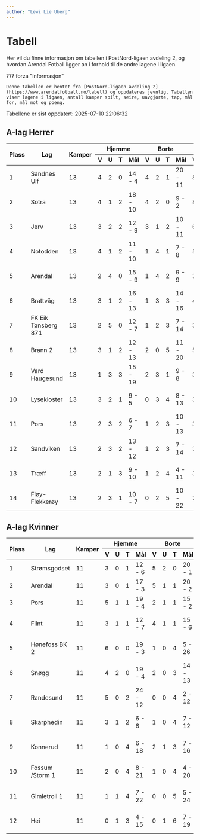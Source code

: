 ```yaml
---
author: "Lewi Lie Uberg"
---
```


# Tabell

Her vil du finne informasjon om tabellen i PostNord-ligaen avdeling 2, og hvordan Arendal Fotball ligger an i forhold til de andre lagene i ligaen.

??? forza "Informasjon"

    Denne tabellen er hentet fra [PostNord-ligaen avdeling 2](https://www.arendalfotball.no/tabell) og oppdateres jevnlig. Tabellen viser lagene i ligaen, antall kamper spilt, seire, uavgjorte, tap, mål for, mål mot og poeng.

Tabellene er sist oppdatert: 2025-07-10 22:06:32

## A-lag Herrer

<table>
  <thead>
    <tr class="row-highlight">
      <th rowspan="2">Plass</th>
      <th rowspan="2">Lag</th>
      <th rowspan="2">Kamper</th>
      <th colspan="4">Hjemme</th>
      <th colspan="4">Borte</th>
      <th colspan="5">Total</th>
      <th rowspan="2">Poeng</th>
    </tr>
    <tr class="row-highlight">
      <th>V</th>
      <th>U</th>
      <th>T</th>
      <th>Mål</th>
      <th>V</th>
      <th>U</th>
      <th>T</th>
      <th>Mål</th>
      <th>V</th>
      <th>U</th>
      <th>T</th>
      <th>Mål</th>
      <th>Diff</th>
    </tr>
  </thead>
  <tbody>
    <tr>
      <td>1</td>
      <td>Sandnes Ulf</td>
      <td>13</td>
      <td>4</td>
      <td>2</td>
      <td>0</td>
      <td>14 - 4</td>
      <td>4</td>
      <td>2</td>
      <td>1</td>
      <td>20 - 11</td>
      <td>8</td>
      <td>4</td>
      <td>1</td>
      <td>34 - 15</td>
      <td>19</td>
      <td>28</td>
    </tr>
    <tr>
      <td>2</td>
      <td>Sotra</td>
      <td>13</td>
      <td>4</td>
      <td>1</td>
      <td>2</td>
      <td>18 - 10</td>
      <td>4</td>
      <td>2</td>
      <td>0</td>
      <td>9 - 2</td>
      <td>8</td>
      <td>3</td>
      <td>2</td>
      <td>27 - 12</td>
      <td>15</td>
      <td>27</td>
    </tr>
    <tr>
      <td>3</td>
      <td>Jerv</td>
      <td>13</td>
      <td>3</td>
      <td>2</td>
      <td>2</td>
      <td>12 - 9</td>
      <td>3</td>
      <td>1</td>
      <td>2</td>
      <td>10 - 11</td>
      <td>6</td>
      <td>3</td>
      <td>4</td>
      <td>22 - 20</td>
      <td>2</td>
      <td>21</td>
    </tr>
    <tr>
      <td>4</td>
      <td>Notodden</td>
      <td>13</td>
      <td>4</td>
      <td>1</td>
      <td>2</td>
      <td>11 - 10</td>
      <td>1</td>
      <td>4</td>
      <td>1</td>
      <td>7 - 8</td>
      <td>5</td>
      <td>5</td>
      <td>3</td>
      <td>18 - 18</td>
      <td>0</td>
      <td>20</td>
    </tr>
    <tr class="row-highlight">
      <td>5</td>
      <td>Arendal</td>
      <td>13</td>
      <td>2</td>
      <td>4</td>
      <td>0</td>
      <td>15 - 9</td>
      <td>1</td>
      <td>4</td>
      <td>2</td>
      <td>9 - 9</td>
      <td>3</td>
      <td>8</td>
      <td>2</td>
      <td>24 - 18</td>
      <td>6</td>
      <td>17</td>
    </tr>
    <tr>
      <td>6</td>
      <td>Brattvåg</td>
      <td>13</td>
      <td>3</td>
      <td>1</td>
      <td>2</td>
      <td>16 - 13</td>
      <td>1</td>
      <td>3</td>
      <td>3</td>
      <td>14 - 16</td>
      <td>4</td>
      <td>4</td>
      <td>5</td>
      <td>30 - 29</td>
      <td>1</td>
      <td>16</td>
    </tr>
    <tr>
      <td>7</td>
      <td>FK Eik Tønsberg 871</td>
      <td>13</td>
      <td>2</td>
      <td>5</td>
      <td>0</td>
      <td>12 - 7</td>
      <td>1</td>
      <td>2</td>
      <td>3</td>
      <td>7 - 14</td>
      <td>3</td>
      <td>7</td>
      <td>3</td>
      <td>19 - 21</td>
      <td>-2</td>
      <td>16</td>
    </tr>
    <tr>
      <td>8</td>
      <td>Brann  2</td>
      <td>13</td>
      <td>3</td>
      <td>1</td>
      <td>2</td>
      <td>12 - 13</td>
      <td>2</td>
      <td>0</td>
      <td>5</td>
      <td>11 - 20</td>
      <td>5</td>
      <td>1</td>
      <td>7</td>
      <td>23 - 33</td>
      <td>-10</td>
      <td>16</td>
    </tr>
    <tr>
      <td>9</td>
      <td>Vard Haugesund</td>
      <td>13</td>
      <td>1</td>
      <td>3</td>
      <td>3</td>
      <td>15 - 19</td>
      <td>2</td>
      <td>3</td>
      <td>1</td>
      <td>9 - 8</td>
      <td>3</td>
      <td>6</td>
      <td>4</td>
      <td>24 - 27</td>
      <td>-3</td>
      <td>15</td>
    </tr>
    <tr>
      <td>10</td>
      <td>Lysekloster</td>
      <td>13</td>
      <td>3</td>
      <td>2</td>
      <td>1</td>
      <td>9 - 5</td>
      <td>0</td>
      <td>3</td>
      <td>4</td>
      <td>8 - 13</td>
      <td>3</td>
      <td>5</td>
      <td>5</td>
      <td>17 - 18</td>
      <td>-1</td>
      <td>14</td>
    </tr>
    <tr>
      <td>11</td>
      <td>Pors</td>
      <td>13</td>
      <td>2</td>
      <td>3</td>
      <td>2</td>
      <td>6 - 7</td>
      <td>1</td>
      <td>2</td>
      <td>3</td>
      <td>10 - 13</td>
      <td>3</td>
      <td>5</td>
      <td>5</td>
      <td>16 - 20</td>
      <td>-4</td>
      <td>14</td>
    </tr>
    <tr>
      <td>12</td>
      <td>Sandviken</td>
      <td>13</td>
      <td>2</td>
      <td>3</td>
      <td>2</td>
      <td>13 - 12</td>
      <td>1</td>
      <td>2</td>
      <td>3</td>
      <td>7 - 14</td>
      <td>3</td>
      <td>5</td>
      <td>5</td>
      <td>20 - 26</td>
      <td>-6</td>
      <td>14</td>
    </tr>
    <tr>
      <td>13</td>
      <td>Træff</td>
      <td>13</td>
      <td>2</td>
      <td>1</td>
      <td>3</td>
      <td>9 - 10</td>
      <td>1</td>
      <td>2</td>
      <td>4</td>
      <td>4 - 11</td>
      <td>3</td>
      <td>3</td>
      <td>7</td>
      <td>13 - 21</td>
      <td>-8</td>
      <td>12</td>
    </tr>
    <tr>
      <td>14</td>
      <td>Fløy-Flekkerøy</td>
      <td>13</td>
      <td>2</td>
      <td>3</td>
      <td>1</td>
      <td>10 - 7</td>
      <td>0</td>
      <td>2</td>
      <td>5</td>
      <td>10 - 22</td>
      <td>2</td>
      <td>5</td>
      <td>6</td>
      <td>20 - 29</td>
      <td>-9</td>
      <td>11</td>
    </tr>
  </tbody>
</table>

## A-lag Kvinner

<table>
  <thead>
    <tr class="row-highlight">
      <th rowspan="2">Plass</th>
      <th rowspan="2">Lag</th>
      <th rowspan="2">Kamper</th>
      <th colspan="4">Hjemme</th>
      <th colspan="4">Borte</th>
      <th colspan="5">Total</th>
      <th rowspan="2">Poeng</th>
    </tr>
    <tr class="row-highlight">
      <th>V</th>
      <th>U</th>
      <th>T</th>
      <th>Mål</th>
      <th>V</th>
      <th>U</th>
      <th>T</th>
      <th>Mål</th>
      <th>V</th>
      <th>U</th>
      <th>T</th>
      <th>Mål</th>
      <th>Diff</th>
    </tr>
  </thead>
  <tbody>
    <tr>
      <td>1</td>
      <td>Strømsgodset</td>
      <td>11</td>
      <td>3</td>
      <td>0</td>
      <td>1</td>
      <td>12 - 6</td>
      <td>5</td>
      <td>2</td>
      <td>0</td>
      <td>20 - 1</td>
      <td>8</td>
      <td>2</td>
      <td>1</td>
      <td>32 - 7</td>
      <td>25</td>
      <td>26</td>
    </tr>
    <tr class="row-highlight">
      <td>2</td>
      <td>Arendal</td>
      <td>11</td>
      <td>3</td>
      <td>0</td>
      <td>1</td>
      <td>17 - 3</td>
      <td>5</td>
      <td>1</td>
      <td>1</td>
      <td>20 - 2</td>
      <td>8</td>
      <td>1</td>
      <td>2</td>
      <td>37 - 5</td>
      <td>32</td>
      <td>25</td>
    </tr>
    <tr>
      <td>3</td>
      <td>Pors</td>
      <td>11</td>
      <td>5</td>
      <td>1</td>
      <td>1</td>
      <td>19 - 4</td>
      <td>2</td>
      <td>1</td>
      <td>1</td>
      <td>15 - 2</td>
      <td>7</td>
      <td>2</td>
      <td>2</td>
      <td>34 - 6</td>
      <td>28</td>
      <td>23</td>
    </tr>
    <tr>
      <td>4</td>
      <td>Flint</td>
      <td>11</td>
      <td>3</td>
      <td>1</td>
      <td>1</td>
      <td>12 - 7</td>
      <td>4</td>
      <td>1</td>
      <td>1</td>
      <td>15 - 6</td>
      <td>7</td>
      <td>2</td>
      <td>2</td>
      <td>27 - 13</td>
      <td>14</td>
      <td>23</td>
    </tr>
    <tr>
      <td>5</td>
      <td>Hønefoss BK 2</td>
      <td>11</td>
      <td>6</td>
      <td>0</td>
      <td>0</td>
      <td>19 - 3</td>
      <td>1</td>
      <td>0</td>
      <td>4</td>
      <td>5 - 26</td>
      <td>7</td>
      <td>0</td>
      <td>4</td>
      <td>24 - 29</td>
      <td>-5</td>
      <td>21</td>
    </tr>
    <tr>
      <td>6</td>
      <td>Snøgg</td>
      <td>11</td>
      <td>4</td>
      <td>2</td>
      <td>0</td>
      <td>19 - 4</td>
      <td>2</td>
      <td>0</td>
      <td>3</td>
      <td>14 - 13</td>
      <td>6</td>
      <td>2</td>
      <td>3</td>
      <td>33 - 17</td>
      <td>16</td>
      <td>20</td>
    </tr>
    <tr>
      <td>7</td>
      <td>Randesund</td>
      <td>11</td>
      <td>5</td>
      <td>0</td>
      <td>2</td>
      <td>24 - 12</td>
      <td>0</td>
      <td>0</td>
      <td>4</td>
      <td>2 - 12</td>
      <td>5</td>
      <td>0</td>
      <td>6</td>
      <td>26 - 24</td>
      <td>2</td>
      <td>15</td>
    </tr>
    <tr>
      <td>8</td>
      <td>Skarphedin</td>
      <td>11</td>
      <td>3</td>
      <td>1</td>
      <td>2</td>
      <td>6 - 6</td>
      <td>1</td>
      <td>0</td>
      <td>4</td>
      <td>7 - 12</td>
      <td>4</td>
      <td>1</td>
      <td>6</td>
      <td>13 - 18</td>
      <td>-5</td>
      <td>13</td>
    </tr>
    <tr>
      <td>9</td>
      <td>Konnerud</td>
      <td>11</td>
      <td>1</td>
      <td>0</td>
      <td>4</td>
      <td>6 - 18</td>
      <td>2</td>
      <td>1</td>
      <td>3</td>
      <td>7 - 16</td>
      <td>3</td>
      <td>1</td>
      <td>7</td>
      <td>13 - 34</td>
      <td>-21</td>
      <td>10</td>
    </tr>
    <tr>
      <td>10</td>
      <td>Fossum /Storm 1</td>
      <td>11</td>
      <td>2</td>
      <td>0</td>
      <td>4</td>
      <td>8 - 21</td>
      <td>1</td>
      <td>0</td>
      <td>4</td>
      <td>4 - 20</td>
      <td>3</td>
      <td>0</td>
      <td>8</td>
      <td>12 - 41</td>
      <td>-29</td>
      <td>9</td>
    </tr>
    <tr>
      <td>11</td>
      <td>Gimletroll 1</td>
      <td>11</td>
      <td>1</td>
      <td>1</td>
      <td>4</td>
      <td>7 - 22</td>
      <td>0</td>
      <td>0</td>
      <td>5</td>
      <td>5 - 24</td>
      <td>1</td>
      <td>1</td>
      <td>9</td>
      <td>12 - 46</td>
      <td>-34</td>
      <td>4</td>
    </tr>
    <tr>
      <td>12</td>
      <td>Hei</td>
      <td>11</td>
      <td>0</td>
      <td>1</td>
      <td>3</td>
      <td>4 - 15</td>
      <td>0</td>
      <td>1</td>
      <td>6</td>
      <td>7 - 19</td>
      <td>0</td>
      <td>2</td>
      <td>9</td>
      <td>11 - 34</td>
      <td>-23</td>
      <td>2</td>
    </tr>
  </tbody>
</table>
